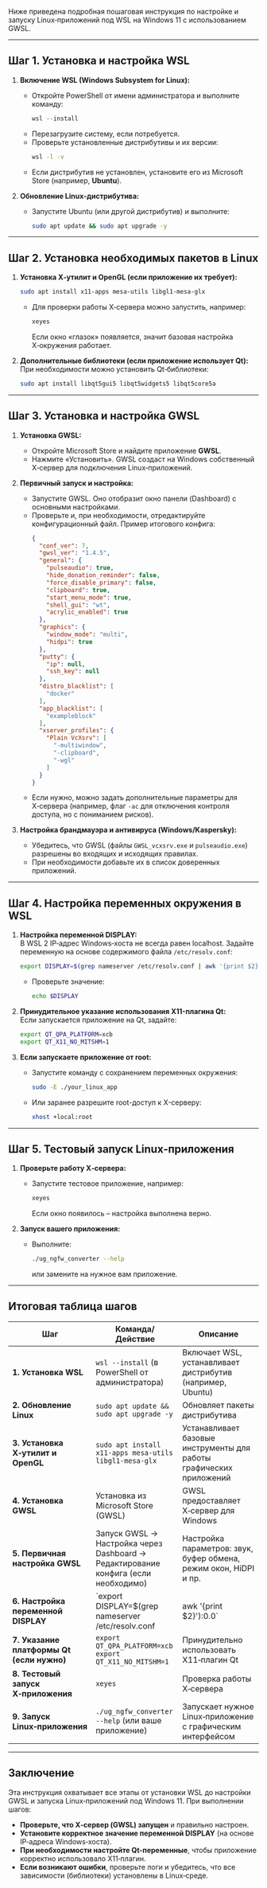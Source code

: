 Ниже приведена подробная пошаговая инструкция по настройке и запуску Linux‑приложений под WSL на Windows 11 с использованием GWSL.

---

## Шаг 1. Установка и настройка WSL

1. **Включение WSL (Windows Subsystem for Linux):**  
   - Откройте PowerShell от имени администратора и выполните команду:
     ```powershell
     wsl --install
     ```
   - Перезагрузите систему, если потребуется.  
   - Проверьте установленные дистрибутивы и их версии:
     ```bash
     wsl -l -v
     ```
   - Если дистрибутив не установлен, установите его из Microsoft Store (например, **Ubuntu**).

2. **Обновление Linux‑дистрибутива:**  
   - Запустите Ubuntu (или другой дистрибутив) и выполните:
     ```bash
     sudo apt update && sudo apt upgrade -y
     ```

---

## Шаг 2. Установка необходимых пакетов в Linux

1. **Установка X‑утилит и OpenGL (если приложение их требует):**  
   ```bash
   sudo apt install x11-apps mesa-utils libgl1-mesa-glx
   ```
   - Для проверки работы X‑сервера можно запустить, например:
     ```bash
     xeyes
     ```
     Если окно «глазок» появляется, значит базовая настройка X‑окружения работает.

2. **Дополнительные библиотеки (если приложение использует Qt):**  
   При необходимости можно установить Qt‑библиотеки:
   ```bash
   sudo apt install libqt5gui5 libqt5widgets5 libqt5core5a
   ```

---

## Шаг 3. Установка и настройка GWSL

1. **Установка GWSL:**  
   - Откройте Microsoft Store и найдите приложение **GWSL**.  
   - Нажмите «Установить». GWSL создаст на Windows собственный X‑сервер для подключения Linux‑приложений.

2. **Первичный запуск и настройка:**  
   - Запустите GWSL. Оно отобразит окно панели (Dashboard) с основными настройками.  
   - Проверьте и, при необходимости, отредактируйте конфигурационный файл. Пример итогового конфига:
     ```json
     {
       "conf_ver": 7,
       "gwsl_ver": "1.4.5",
       "general": {
         "pulseaudio": true,
         "hide_donation_reminder": false,
         "force_disable_primary": false,
         "clipboard": true,
         "start_menu_mode": true,
         "shell_gui": "wt",
         "acrylic_enabled": true
       },
       "graphics": {
         "window_mode": "multi",
         "hidpi": true
       },
       "putty": {
         "ip": null,
         "ssh_key": null
       },
       "distro_blacklist": [
         "docker"
       ],
       "app_blacklist": [
         "exampleblock"
       ],
       "xserver_profiles": {
         "Plain VcXsrv": [
           "-multiwindow",
           "-clipboard",
           "-wgl"
         ]
       }
     }
     ```
   - Если нужно, можно задать дополнительные параметры для X‑сервера (например, флаг `-ac` для отключения контроля доступа, но с пониманием рисков).

3. **Настройка брандмауэра и антивируса (Windows/Kaspersky):**  
   - Убедитесь, что GWSL (файлы `GWSL_vcxsrv.exe` и `pulseaudio.exe`) разрешены во входящих и исходящих правилах.  
   - При необходимости добавьте их в список доверенных приложений.

---

## Шаг 4. Настройка переменных окружения в WSL

1. **Настройка переменной DISPLAY:**  
   В WSL 2 IP‑адрес Windows‑хоста не всегда равен localhost. Задайте переменную на основе содержимого файла `/etc/resolv.conf`:
   ```bash
   export DISPLAY=$(grep nameserver /etc/resolv.conf | awk '{print $2}'):0.0
   ```
   - Проверьте значение:
     ```bash
     echo $DISPLAY
     ```

2. **Принудительное указание использования X11-плагина Qt:**  
   Если запускается приложение на Qt, задайте:
   ```bash
   export QT_QPA_PLATFORM=xcb
   export QT_X11_NO_MITSHM=1
   ```

3. **Если запускаете приложение от root:**  
   - Запустите команду с сохранением переменных окружения:
     ```bash
     sudo -E ./your_linux_app
     ```
   - Или заранее разрешите root-доступ к X-серверу:
     ```bash
     xhost +local:root
     ```

---

## Шаг 5. Тестовый запуск Linux‑приложения

1. **Проверьте работу X‑сервера:**  
   - Запустите тестовое приложение, например:
     ```bash
     xeyes
     ```
     Если окно появилось – настройка выполнена верно.

2. **Запуск вашего приложения:**  
   - Выполните:
     ```bash
     ./ug_ngfw_converter --help
     ```
     или замените на нужное вам приложение.

---

## Итоговая таблица шагов

| Шаг                                         | Команда/Действие                                                                                                                                                               | Описание                                                                                   |
|---------------------------------------------|-------------------------------------------------------------------------------------------------------------------------------------------------------------------------------|--------------------------------------------------------------------------------------------|
| **1. Установка WSL**                        | `wsl --install` (в PowerShell от администратора)                                                                                                                              | Включает WSL, устанавливает дистрибутив (например, Ubuntu)                                  |
| **2. Обновление Linux**                     | `sudo apt update && sudo apt upgrade -y`                                                                                                                                       | Обновляет пакеты дистрибутива                                                               |
| **3. Установка X‑утилит и OpenGL**           | `sudo apt install x11-apps mesa-utils libgl1-mesa-glx`                                                                                                                         | Устанавливает базовые инструменты для работы графических приложений                           |
| **4. Установка GWSL**                       | Установка из Microsoft Store (GWSL)                                                                                                                                            | GWSL предоставляет X‑сервер для Windows                                                    |
| **5. Первичная настройка GWSL**             | Запуск GWSL → Настройка через Dashboard → Редактирование конфига (если необходимо)                                                                                           | Настройка параметров: звук, буфер обмена, режим окон, HiDPI и пр.                             |
| **6. Настройка переменной DISPLAY**         | `export DISPLAY=$(grep nameserver /etc/resolv.conf | awk '{print $2}'):0.0`                                                                                                       | Задает IP Windows‑хоста вместо localhost                                                   |
| **7. Указание платформы Qt (если нужно)**   | `export QT_QPA_PLATFORM=xcb` <br> `export QT_X11_NO_MITSHM=1`                                                                                                                   | Принудительно использовать X11‑плагин Qt                                                   |
| **8. Тестовый запуск X‑приложения**           | `xeyes`                                                                                                                                                                        | Проверка работы X‑сервера                                                                   |
| **9. Запуск Linux‑приложения**              | `./ug_ngfw_converter --help` (или ваше приложение)                                                                                                                            | Запускает нужное Linux‑приложение с графическим интерфейсом                                  |

---

## Заключение

Эта инструкция охватывает все этапы от установки WSL до настройки GWSL и запуска Linux‑приложений под Windows 11. При выполнении шагов:

- **Проверьте, что X‑сервер (GWSL) запущен** и правильно настроен.
- **Установите корректное значение переменной DISPLAY** (на основе IP‑адреса Windows‑хоста).
- **При необходимости настройте Qt-переменные**, чтобы приложение корректно использовало X11‑плагин.
- **Если возникают ошибки**, проверьте логи и убедитесь, что все зависимости (библиотеки) установлены в Linux‑среде.
